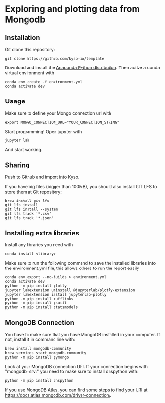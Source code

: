 # Exploring and plotting data from Mongodb

## Installation

Git clone this repository:

```
git clone https://github.com/kyso-io/template
```

Download and install the [Anaconda Python distribution](https://www.anaconda.com/distribution/).
Then active a conda virtual environment with

```
conda env create -f environment.yml
conda activate dev

```

## Usage

Make sure to define your Mongo connection url with

```
export MONGO_CONNECTION_URL="YOUR_CONNECTION_STRING"
```

Start programming! Open jupyter with

```
jupyter lab
```

And start working.

## Sharing

Push to Github and import into Kyso.

If you have big files (bigger than 100MB), you should also install GIT LFS to store them at Git repository:

```
brew install git-lfs
git lfs install
git lfs install --system
git lfs track '*.csv'
git lfs track '*.json'
```

## Installing extra libraries

Install any libraries you need with

```
conda install <library>
```

Make sure to run the following command to save the installed libraries into the environment.yml file,
this allows others to run the report easily

```
conda env export --no-builds > environment.yml
conda activate dev
python -m pip install plotly
jupyter labextension uninstall @jupyterlab/plotly-extension
jupyter labextension install jupyterlab-plotly
python -m pip install cufflinks
python -m pip install psutil
python -m pip install statsmodels 
```

## MongoDB Connection

You have to make sure that you have MongoDB installed in your computer. If not, install it in command line with:
```
brew install mongodb-community
brew services start mongodb-community
python -m pip install pymongo
```

Look at your MongoDB connection URI. If your connection begins with "mongodb+srv:" you need to make sure to install dnspython with: 

```
python -m pip install dnspython
```

If you use MongoDB Atlas, you can find some steps to find your URI at https://docs.atlas.mongodb.com/driver-connection/.